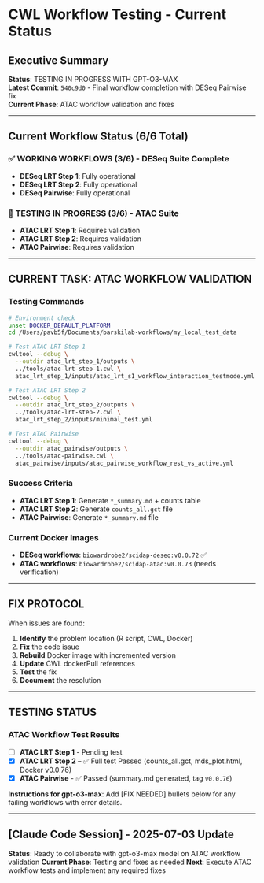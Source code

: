 # CWL Workflow Testing - Current Status

## Executive Summary
**Status**: TESTING IN PROGRESS WITH GPT-O3-MAX  
**Latest Commit**: `540c9d0` - Final workflow completion with DESeq Pairwise fix  
**Current Phase**: ATAC workflow validation and fixes

---

## Current Workflow Status (6/6 Total)

### ✅ **WORKING WORKFLOWS** (3/6) - DESeq Suite Complete
- **DESeq LRT Step 1**: Fully operational
- **DESeq LRT Step 2**: Fully operational  
- **DESeq Pairwise**: Fully operational

### 🔄 **TESTING IN PROGRESS** (3/6) - ATAC Suite
- **ATAC LRT Step 1**: Requires validation
- **ATAC LRT Step 2**: Requires validation
- **ATAC Pairwise**: Requires validation

---

## CURRENT TASK: ATAC WORKFLOW VALIDATION

### Testing Commands
```bash
# Environment check
unset DOCKER_DEFAULT_PLATFORM
cd /Users/pavb5f/Documents/barskilab-workflows/my_local_test_data

# Test ATAC LRT Step 1
cwltool --debug \
  --outdir atac_lrt_step_1/outputs \
  ../tools/atac-lrt-step-1.cwl \
  atac_lrt_step_1/inputs/atac_lrt_s1_workflow_interaction_testmode.yml

# Test ATAC LRT Step 2  
cwltool --debug \
  --outdir atac_lrt_step_2/outputs \
  ../tools/atac-lrt-step-2.cwl \
  atac_lrt_step_2/inputs/minimal_test.yml

# Test ATAC Pairwise
cwltool --debug \
  --outdir atac_pairwise/outputs \
  ../tools/atac-pairwise.cwl \
  atac_pairwise/inputs/atac_pairwise_workflow_rest_vs_active.yml
```

### Success Criteria
- **ATAC LRT Step 1**: Generate `*_summary.md` + counts table
- **ATAC LRT Step 2**: Generate `counts_all.gct` file
- **ATAC Pairwise**: Generate `*_summary.md` file

### Current Docker Images
- **DESeq workflows**: `biowardrobe2/scidap-deseq:v0.0.72` ✅
- **ATAC workflows**: `biowardrobe2/scidap-atac:v0.0.73` (needs verification)

---

## FIX PROTOCOL

When issues are found:
1. **Identify** the problem location (R script, CWL, Docker)
2. **Fix** the code issue
3. **Rebuild** Docker image with incremented version
4. **Update** CWL dockerPull references
5. **Test** the fix
6. **Document** the resolution

---

## TESTING STATUS

### ATAC Workflow Test Results
- [ ] **ATAC LRT Step 1** - Pending test
- [x] **ATAC LRT Step 2** – ✅ Full test Passed (counts_all.gct, mds_plot.html, Docker v0.0.76)
- [x] **ATAC Pairwise** - ✅ Passed (summary.md generated, tag `v0.0.76`)

**Instructions for gpt-o3-max**: Add [FIX NEEDED] bullets below for any failing workflows with error details.

---

## [Claude Code Session] - 2025-07-03 Update
**Status**: Ready to collaborate with gpt-o3-max model on ATAC workflow validation
**Current Phase**: Testing and fixes as needed
**Next**: Execute ATAC workflow tests and implement any required fixes